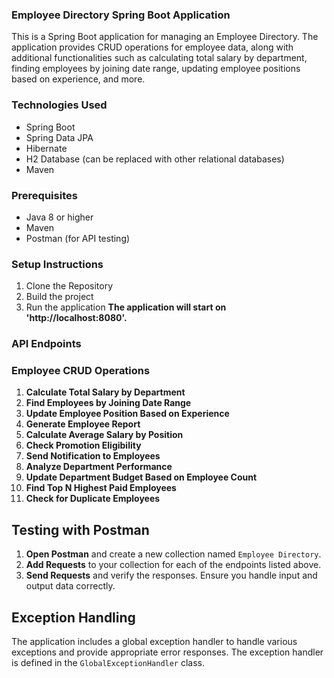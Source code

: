 ### Employee Directory Spring Boot Application
This is a Spring Boot application for managing an Employee Directory. The application provides CRUD operations for employee data, along with additional functionalities such as calculating total salary by department, finding employees by joining date range, updating employee positions based on experience, and more.

### Technologies Used

- Spring Boot
- Spring Data JPA
- Hibernate
- H2 Database (can be replaced with other relational databases)
- Maven

### Prerequisites

- Java 8 or higher
- Maven
- Postman (for API testing)

### Setup Instructions

1. Clone the Repository
2. Build the project
3. Run the application
       **The application will start on 'http://localhost:8080'.**

### API Endpoints

### Employee CRUD Operations

1. **Calculate Total Salary by Department**
2. **Find Employees by Joining Date Range**
3. **Update Employee Position Based on Experience**
4. **Generate Employee Report**
5. **Calculate Average Salary by Position**
6. **Check Promotion Eligibility**
7. **Send Notification to Employees**
8. **Analyze Department Performance**
9. **Update Department Budget Based on Employee Count**
10. **Find Top N Highest Paid Employees**
11. **Check for Duplicate Employees**

## Testing with Postman

1. **Open Postman** and create a new collection named `Employee Directory`.
2. **Add Requests** to your collection for each of the endpoints listed above.
3. **Send Requests** and verify the responses. Ensure you handle input and output data correctly.

## Exception Handling
The application includes a global exception handler to handle various exceptions and provide appropriate error responses. The exception handler is defined in the `GlobalExceptionHandler` class.












